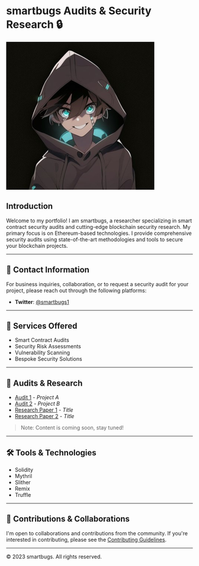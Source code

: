 # smartbugs Audits & Security Research 🔒

![smartbugs-logo](smartbugs.jpg)

## Introduction

Welcome to my portfolio! I am smartbugs, a researcher specializing in smart contract security audits and cutting-edge blockchain security research. My primary focus is on Ethereum-based technologies. I provide comprehensive security audits using state-of-the-art methodologies and tools to secure your blockchain projects.

---

## 📣 Contact Information

For business inquiries, collaboration, or to request a security audit for your project, please reach out through the following platforms:

- **Twitter**: [@smartbugs1](https://twitter.com/smartbugs1)

---

## 🔎 Services Offered

- Smart Contract Audits
- Security Risk Assessments
- Vulnerability Scanning
- Bespoke Security Solutions

---

## 📜 Audits & Research

- [Audit 1](link-to-audit1) - *Project A*
- [Audit 2](link-to-audit2) - *Project B*
- [Research Paper 1](link-to-paper1) - *Title*
- [Research Paper 2](link-to-paper2) - *Title*

> Note: Content is coming soon, stay tuned!

---

## 🛠 Tools & Technologies

- Solidity
- Mythril
- Slither
- Remix
- Truffle

---

## 🤝 Contributions & Collaborations

I'm open to collaborations and contributions from the community. If you're interested in contributing, please see the [Contributing Guidelines](CONTRIBUTING.md).

---

© 2023 smartbugs. All rights reserved.